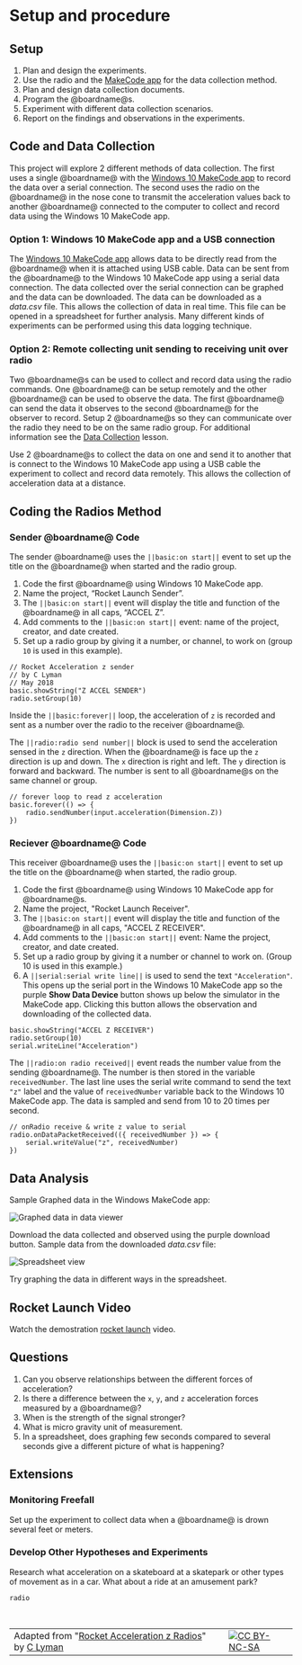 # Setup and procedure

## Setup

1. Plan and design the experiments.
2. Use the radio and the [MakeCode app][makecode-app] for the data collection method. 
3. Plan and design data collection documents.
4. Program the @boardname@s.
5. Experiment with different data collection scenarios.
6. Report on the findings and observations in the experiments.

## Code and Data Collection

This project will explore 2 different methods of data collection. The first uses a single @boardname@ with the [Windows 10 MakeCode app][makecode-app] to record the data over a serial connection. The second uses the radio on the @boardname@ in the nose cone to transmit the acceleration values back to another @boardname@ connected to the computer to collect and record data using the Windows 10 MakeCode app.

### Option 1: Windows 10 MakeCode app and a USB connection

The [Windows 10 MakeCode app][makecode-app] allows data to be directly read from the @boardname@ when it is attached using USB cable. Data can be sent from the @boardname@ to the Windows 10 MakeCode app using a serial data connection. The data collected over the serial connection can be graphed and the data can be downloaded. The data can be downloaded as a _data.csv_ file. This allows the collection of data in real time. This file can be opened in a spreadsheet for further analysis. Many different kinds of experiments can be performed using this data logging technique.

### Option 2: Remote collecting unit sending to receiving unit over radio

Two @boardname@s can be used to collect and record data using the radio commands. One @boardname@ can be setup remotely and the other @boardname@ can be used to observe the data. The first @boardname@ can send the data it observes to the second @boardname@ for the observer to record. Setup 2 @boardname@s so they can communicate over the radio they need to be on the same radio group. For additional information see the [Data Collection](/courses/ucp-science/data-collection) lesson.

Use 2 @boardname@s to collect the data on one and send it to another that is connect to the Windows 10 MakeCode app using a USB cable the experiment to collect and record data remotely. This allows the collection of acceleration data at a distance.

## Coding the Radios Method

### Sender @boardname@ Code

The sender @boardname@ uses the ``||basic:on start||`` event to set up the title on the  @boardname@ when started and the radio group.

1. Code the first @boardname@ using Windows 10 MakeCode app.
2. Name the project, “Rocket Launch Sender”.
3. The ``||basic:on start||`` event will display the title and function of the @boardname@ in all caps, “ACCEL Z”.
4. Add comments to the ``||basic:on start||`` event: name of the project, creator, and date created.
5. Set up a radio group by giving it a number, or channel, to work on (group `10` is used in this example).

```blocks
// Rocket Acceleration z sender
// by C Lyman
// May 2018
basic.showString("Z ACCEL SENDER")
radio.setGroup(10)
```

Inside the ``||basic:forever||`` loop, the acceleration of ``z`` is recorded and sent as a number over the radio to the receiver @boardname@.

The ``||radio:radio send number||`` block is used to send the acceleration sensed in the ``z`` direction. When the  @boardname@ is face up the ``z`` direction is up and down. The ``x`` direction is right and left. The ``y`` direction is forward and backward. The number is sent to all @boardname@s on the same channel or group.

```blocks
// forever loop to read z acceleration
basic.forever(() => {
    radio.sendNumber(input.acceleration(Dimension.Z))
})
```

### Reciever @boardname@ Code

This receiver @boardname@ uses the ``||basic:on start||`` event to set up the title on the  @boardname@ when started, the radio group.

1. Code the first @boardname@ using Windows 10 MakeCode app for  @boardname@s.
2. Name the project, "Rocket Launch Receiver".
3. The ``||basic:on start||`` event will display the title and function of the  @boardname@ in all caps, "ACCEL Z RECEIVER".
4. Add comments to the ``||basic:on start||`` event: Name the project, creator, and date created.
5. Set up a radio group by giving it a number or channel to work on. (Group 10 is used in this example.)
6. A ``||serial:serial write line||`` is used to send the text ``"Acceleration"``. This opens up the serial port in the Windows 10 MakeCode app so the purple **Show Data Device** button shows up below the simulator in the MakeCode app. Clicking this button allows the observation and downloading of the collected data.

```blocks
basic.showString("ACCEL Z RECEIVER")
radio.setGroup(10)
serial.writeLine("Acceleration")
```

The ``||radio:on radio received||`` event reads the number value from the sending @boardname@. The number is then stored in the variable ``receivedNumber``. The last line uses the serial write command to send the text ``"z"`` label and the value of ``receivedNumber`` variable back to the Windows 10 MakeCode app. The data is sampled and send from 10 to 20 times per second.

```blocks
// onRadio receive & write z value to serial
radio.onDataPacketReceived(({ receivedNumber }) => {
    serial.writeValue("z", receivedNumber)
})
```

## Data Analysis

Sample Graphed data in the Windows MakeCode app:

![Graphed data in data viewer](/static/courses/ucp-science/rocket-acceleration/graphed-data.jpg)

Download the data collected and observed using the purple download button.
Sample data from the downloaded _data.csv_ file:

![Spreadsheet view](/static/courses/ucp-science/rocket-acceleration/spreadsheet-view.jpg)

Try graphing the data in different ways in the spreadsheet.

## Rocket Launch Video

Watch the demostration [rocket launch](https://drive.google.com/open?id=10h-uL7ajoS4_M7vZWW5LqdqSgt7PCj7Q) video.

## Questions

1. Can you observe relationships between the different forces of acceleration?
2. Is there a difference between the ``x``, ``y``, and ``z`` acceleration forces measured by a  @boardname@?
3. When is the strength of the signal stronger?
4. What is micro gravity unit of measurement.
5. In a spreadsheet, does graphing few seconds compared to several seconds give a different picture of what is happening?

## Extensions

### Monitoring Freefall

Set up the experiment to collect data when a @boardname@ is drown several feet or meters. 

### Develop Other Hypotheses and Experiments

Research what acceleration on a skateboard at a skatepark or other types of movement as in a car. What about a ride at an amusement park?

```package
radio
```

<br/>

| | | |
|-|-|-|
| Adapted from "[Rocket Acceleration z Radios](https://drive.google.com/open?id=1IyhCPdYQevKh3kHNgukSxlgdvZIKuzmIBjLSRnFS36o)" by [C Lyman](http://utahcoding.org) | | [![CC BY-NC-SA](https://licensebuttons.net/l/by-nc-sa/4.0/80x15.png)](https://creativecommons.org/licenses/by-nc-sa/4.0/) |

[makecode-app]: https://www.microsoft.com/store/productId/9PJC7SV48LCX